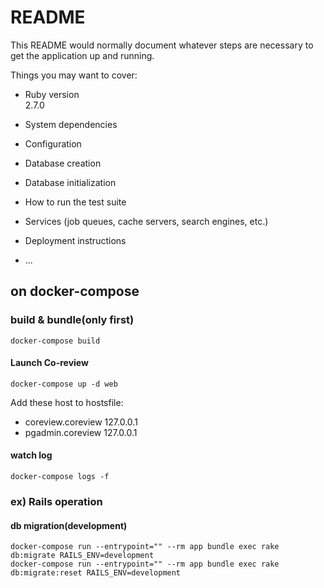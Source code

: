 # README

This README would normally document whatever steps are necessary to get the
application up and running.

Things you may want to cover:

* Ruby version  
  2.7.0

* System dependencies

* Configuration

* Database creation

* Database initialization

* How to run the test suite

* Services (job queues, cache servers, search engines, etc.)

* Deployment instructions

* ...

## on docker-compose

### build & bundle(only first)

```shell
docker-compose build
```

#### Launch Co-review

```shell
docker-compose up -d web
```

Add these host to hostsfile:

- coreview.coreview 127.0.0.1
- pgadmin.coreview 127.0.0.1

#### watch log

```shell
docker-compose logs -f
```

### ex) Rails operation

#### db migration(development)

```shell
docker-compose run --entrypoint="" --rm app bundle exec rake db:migrate RAILS_ENV=development
docker-compose run --entrypoint="" --rm app bundle exec rake db:migrate:reset RAILS_ENV=development
```
